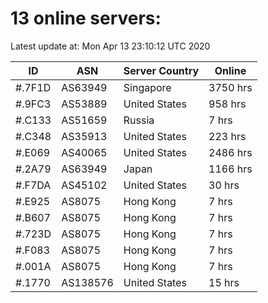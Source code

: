 # 13 online servers:

Latest update at: Mon Apr 13 23:10:12 UTC 2020

| ID | ASN | Server Country | Online |
| -- | --- | -------------- | ------ |
| #.7F1D | AS63949 | Singapore | 3750 hrs |
| #.9FC3 | AS53889 | United States | 958 hrs |
| #.C133 | AS51659 | Russia | 7 hrs |
| #.C348 | AS35913 | United States | 223 hrs |
| #.E069 | AS40065 | United States | 2486 hrs |
| #.2A79 | AS63949 | Japan | 1166 hrs |
| #.F7DA | AS45102 | United States | 30 hrs |
| #.E925 | AS8075 | Hong Kong | 7 hrs |
| #.B607 | AS8075 | Hong Kong | 7 hrs |
| #.723D | AS8075 | Hong Kong | 7 hrs |
| #.F083 | AS8075 | Hong Kong | 7 hrs |
| #.001A | AS8075 | Hong Kong | 7 hrs |
| #.1770 | AS138576 | United States | 15 hrs |


